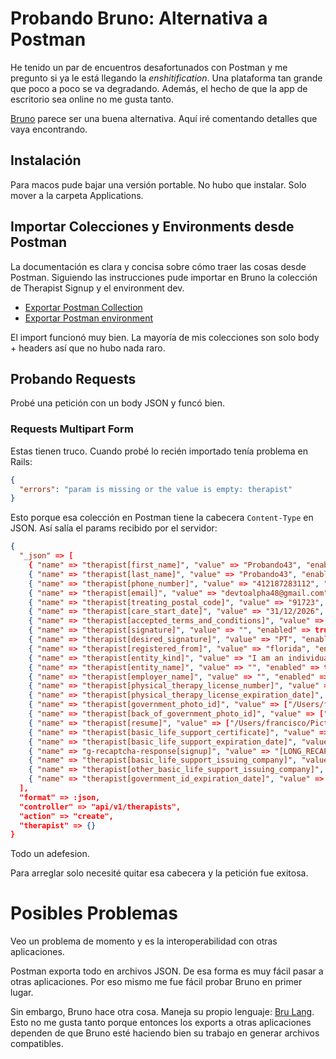# Probando Bruno: Alternativa a Postman

He tenido un par de encuentros desafortunados con Postman y me pregunto si ya le está llegando la *enshitification*. Una plataforma tan grande que poco a poco se va degradando. Además, el hecho de que la app de escritorio sea online no me gusta tanto.

[Bruno](https://docs.usebruno.com/) parece ser una buena alternativa. Aquí iré comentando detalles que vaya encontrando.

## Instalación

Para macos pude bajar una versión portable. No hubo que instalar. Solo mover a la carpeta Applications.

## Importar Colecciones y Environments desde Postman

La documentación es clara y concisa sobre cómo traer las cosas desde Postman. Siguiendo las instrucciones pude importar en Bruno la colección de Therapist Signup y el environment dev.

- [Exportar Postman Collection](https://docs.usebruno.com/get-started/import-export-data/postman-migration#collection-export)
- [Exportar Postman environment](https://docs.usebruno.com/get-started/import-export-data/postman-migration#exporting-environment-from-postman)

El import funcionó muy bien. La mayoría de mis colecciones son solo body + headers así que no hubo nada raro.

## Probando Requests

Probé una petición con un body JSON y funcó bien.

### Requests Multipart Form

Estas tienen truco. Cuando probé lo recién importado tenía problema en Rails:
```json
{
  "errors": "param is missing or the value is empty: therapist"
}
```

Esto porque esa colección en Postman tiene la cabecera `Content-Type` en JSON. Así salía el params recibido por el servidor:
```json
{
  "_json" => [
    { "name" => "therapist[first_name]", "value" => "Probando43", "enabled" => true, "type" => "text", "contentType" => "", "uid" => "GHnJiB1zSbiByKUIKOuqX" },
    { "name" => "therapist[last_name]", "value" => "Probando43", "enabled" => true, "type" => "text", "contentType" => "", "uid" => "Cq1HnLkWFV9PdyZ0emZrm" },
    { "name" => "therapist[phone_number]", "value" => "412187283112", "enabled" => true, "type" => "text", "contentType" => "", "uid" => "5o67LeM9MK6lkj7SEyk5k" },
    { "name" => "therapist[email]", "value" => "devtoalpha48@gmail.com", "enabled" => true, "type" => "text", "contentType" => "", "uid" => "EkjvO3i4mDSuLxvqenhsc" },
    { "name" => "therapist[treating_postal_code]", "value" => "91723", "enabled" => true, "type" => "text", "contentType" => "", "uid" => "tRyMnG7welvTsxGIk6BJp" },
    { "name" => "therapist[care_start_date]", "value" => "31/12/2026", "enabled" => true, "type" => "text", "contentType" => "", "uid" => "FA8mGAtquaq0vpX6crLBG" },
    { "name" => "therapist[accepted_terms_and_conditions]", "value" => "true", "enabled" => true, "type" => "text", "contentType" => "", "uid" => "aKCjOC4Ozew0r22t1KFkV" },
    { "name" => "therapist[signature]", "value" => "", "enabled" => true, "type" => "text", "contentType" => "", "uid" => "FtmetGydBuHCnfskHGRE1" },
    { "name" => "therapist[desired_signature]", "value" => "PT", "enabled" => true, "type" => "text", "contentType" => "", "uid" => "5MA22SCqxCmdiY8caD13U" },
    { "name" => "therapist[registered_from]", "value" => "florida", "enabled" => true, "type" => "text", "contentType" => "", "uid" => "KnsyU6mw5bHesWfF15UrR" },
    { "name" => "therapist[entity_kind]", "value" => "I am an individual", "enabled" => true, "type" => "text", "contentType" => "", "uid" => "elXXS26QdMK7NjxQzCJi9" },
    { "name" => "therapist[entity_name]", "value" => "", "enabled" => true, "type" => "text", "contentType" => "", "uid" => "2f1rg7oVy69DERYtzgOy3" },
    { "name" => "therapist[employer_name]", "value" => "", "enabled" => true, "type" => "text", "contentType" => "", "uid" => "0UpjyF0ius6lKgZmHRyyH" },
    { "name" => "therapist[physical_therapy_license_number]", "value" => "192837198kasdf", "enabled" => true, "type" => "text", "contentType" => "", "uid" => "ObvjrBEdYuHepPfaTAEoL" },
    { "name" => "therapist[physical_therapy_license_expiration_date]", "value" => "12/31/2030", "enabled" => true, "type" => "text", "contentType" => "", "uid" => "u3h5ZXu6ni2VgKY3F2B81" },
    { "name" => "therapist[government_photo_id]", "value" => ["/Users/francisco/Pictures/ahorita-no-joven.jpg"], "enabled" => true, "type" => "file", "contentType" => "", "uid" => "8BgsAlV2LiIZxC21Hzm57" },
    { "name" => "therapist[back_of_government_photo_id]", "value" => ["/Users/francisco/Pictures/ahorita-no-joven.jpg"], "enabled" => true, "type" => "file", "contentType" => "", "uid" => "imVJB6EVXf0R4pY8XgR25" },
    { "name" => "therapist[resume]", "value" => ["/Users/francisco/Pictures/ahorita-no-joven.jpg"], "enabled" => true, "type" => "file", "contentType" => "", "uid" => "EpcG6Bbc5MKhACfnQBoKh" },
    { "name" => "therapist[basic_life_support_certificate]", "value" => ["/Users/francisco/Pictures/ahorita-no-joven.jpg"], "enabled" => true, "type" => "file", "contentType" => "", "uid" => "EkIP97Z1XUwxZRgdA1I1z" },
    { "name" => "therapist[basic_life_support_expiration_date]", "value" => "30/06/2025", "enabled" => true, "type" => "text", "contentType" => "", "uid" => "cEFibLDJHeMg5QKD0WnAL" },
    { "name" => "g-recaptcha-response[signup]", "value" => "[LONG_RECAPTCHA_STRING]", "enabled" => true, "type" => "text", "contentType" => "", "uid" => "eHSJy8i3R94TgWodXhSmS" },
    { "name" => "therapist[basic_life_support_issuing_company]", "value" => "Other", "enabled" => true, "type" => "text", "contentType" => "", "uid" => "9pEWNs1oAXegNHDNVPEAn" },
    { "name" => "therapist[other_basic_life_support_issuing_company]", "value" => "Supasupa", "enabled" => true, "type" => "text", "contentType" => "", "uid" => "IXZT42KDYFlhTRIVPIeys" },
    { "name" => "therapist[government_id_expiration_date]", "value" => "31/12/2026", "enabled" => true, "type" => "text", "contentType" => "", "uid" => "p2TJ0L5CYug8dfAfdMaiW" }
  ],
  "format" => :json,
  "controller" => "api/v1/therapists",
  "action" => "create",
  "therapist" => {}
}
```

Todo un adefesion.

Para arreglar solo necesité quitar esa cabecera y la petición fue exitosa.

# Posibles Problemas

Veo un problema de momento y es la interoperabilidad con otras aplicaciones.

Postman exporta todo en archivos JSON. De esa forma es muy fácil pasar a otras aplicaciones. Por eso mismo me fue fácil probar Bruno en primer lugar.

Sin embargo, Bruno hace otra cosa. Maneja su propio lenguaje: [Bru Lang](https://docs.usebruno.com/bru-lang/overview). Esto no me gusta tanto porque entonces los exports a otras aplicaciones dependen de que Bruno esté haciendo bien su trabajo en generar archivos compatibles.

